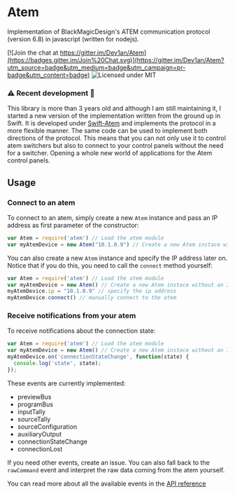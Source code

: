 # Atem

Implementation of BlackMagicDesign's ATEM communication protocol (version 6.8) in javascript (written for nodejs).

[![Join the chat at https://gitter.im/Dev1an/Atem](https://badges.gitter.im/Join%20Chat.svg)](https://gitter.im/Dev1an/Atem?utm_source=badge&utm_medium=badge&utm_campaign=pr-badge&utm_content=badge)
![Licensed under MIT](https://img.shields.io/badge/License-MIT-blue.svg)

### ⚠️ Recent development 🚨

This library is more than 3 years old and although I am still maintaining it, I started a new version of the implementation written from the ground up in Swift. It is developed under [Swift-Atem](https://github.com/Dev1an/Swift-Atem) and implements the protocol in a more flexible manner. The same code can be used to implement both directions of the protocol. This means that you can not only use it to control atem switchers but also to connect to your control panels without the need for a switcher. Opening a whole new world of applications for the Atem control panels.

## Usage
### Connect to an atem
To connect to an atem, simply create a new `Atem` instance and pass an IP address as first parameter of the constructor:
```js
var Atem = require('atem') // Load the atem module
var myAtemDevice = new Atem("10.1.0.9") // Create a new Atem instace with an IP address
```
You can also create a new `Atem` instance and specify the IP address later on. Notice that if you do this, you need to call the `connect` method yourself:
```js
var Atem = require('atem') // Load the atem module
var myAtemDevice = new Atem() // Create a new Atem instace without an IP address
myAtemDevice.ip = "10.1.0.9" // specify the ip address
myAtemDevice.connect() // manually connect to the atem
```
### Receive notifications from your atem
To receive notifications about the connection state:
```js
var Atem = require('atem') // Load the atem module
var myAtemDevice = new Atem() // Create a new Atem instace without an IP address
myAtemDevice.on('connectionStateChange', function(state) {
  console.log('state', state);
});
```

These events are currently implemented: 
- previewBus
- programBus
- inputTally
- sourceTally
- sourceConfiguration
- auxiliaryOutput
- connectionStateChange
- connectionLost

If you need other events, create an issue. You can also fall back to the `rawCommand` event and interpret the raw data coming from the atem yourself.

You can read more about all the available events in the [API reference](http://dev1an.github.io/Atem/Device.html)

